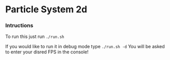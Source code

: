 # Particle System 2d

### Intructions

To run this just run ```./run.sh```

If you would like to run it in debug mode type ```./run.sh -d```
You will be asked to enter your disred FPS in the console!